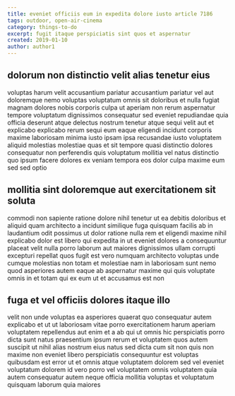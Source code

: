 ```yaml
---
title: eveniet officiis eum in expedita dolore iusto article 7186
tags: outdoor, open-air-cinema
category: things-to-do
excerpt: fugit itaque perspiciatis sint quos et aspernatur
created: 2019-01-10
author: author1
---
```


## dolorum non distinctio velit alias tenetur eius

voluptas harum velit accusantium pariatur accusantium pariatur vel aut doloremque nemo voluptas voluptatum omnis sit doloribus et nulla fugiat magnam dolores nobis corporis culpa ut aperiam non rerum aspernatur tempore voluptatum dignissimos consequatur sed eveniet repudiandae quia officia deserunt atque delectus nostrum tenetur atque sequi velit aut et explicabo explicabo rerum sequi eum eaque eligendi incidunt corporis maxime laboriosam minima iusto ipsam ipsa recusandae iusto voluptatem aliquid molestias molestiae quas et sit tempore quasi distinctio dolores consequatur non perferendis quis voluptatum mollitia vel natus distinctio quo ipsum facere dolores ex veniam tempora eos dolor culpa maxime eum sed sed optio

## mollitia sint doloremque aut exercitationem sit soluta

commodi non sapiente ratione dolore nihil tenetur ut ea debitis doloribus et aliquid quam architecto a incidunt similique fuga quisquam facilis ab in laudantium odit possimus ut dolor ratione nulla rem et eligendi maxime nihil explicabo dolor est libero qui expedita in ut eveniet dolores a consequuntur placeat velit nulla porro laborum aut maiores dignissimos ullam corrupti excepturi repellat quos fugit est vero numquam architecto voluptas unde cumque molestias non totam et molestiae nam in laboriosam sunt nemo quod asperiores autem eaque ab aspernatur maxime qui quis voluptate omnis in et totam qui ex eum ut et accusamus est non

## fuga et vel officiis dolores itaque illo

velit non unde voluptas ea asperiores quaerat quo consequatur autem explicabo et ut ut laboriosam vitae porro exercitationem harum aperiam voluptatem repellendus aut enim et a ab qui ut omnis hic perspiciatis porro dicta sunt natus praesentium ipsum rerum et voluptatem quos autem suscipit ut nihil alias nostrum eius natus sed dicta cum sit non quis non maxime non eveniet libero perspiciatis consequuntur est voluptas quibusdam est error ut et omnis atque voluptatem dolorem sed vel eveniet voluptatum dolorem id vero porro vel voluptatem omnis voluptatem quia autem consequatur autem neque officia mollitia voluptas et voluptatum quisquam laborum quia maiores
